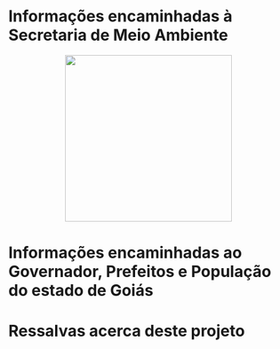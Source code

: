 # Informações encaminhadas à Secretaria de Meio Ambiente
<div align="center">
  <img src="https://drive.google.com/uc?export=view&id=1Hs-6FGRgBtCslkh9GsRE5cdtblEB_ENe"  width="300">
</div>

# Informações encaminhadas ao Governador, Prefeitos e População do estado de Goiás

# Ressalvas acerca deste projeto
